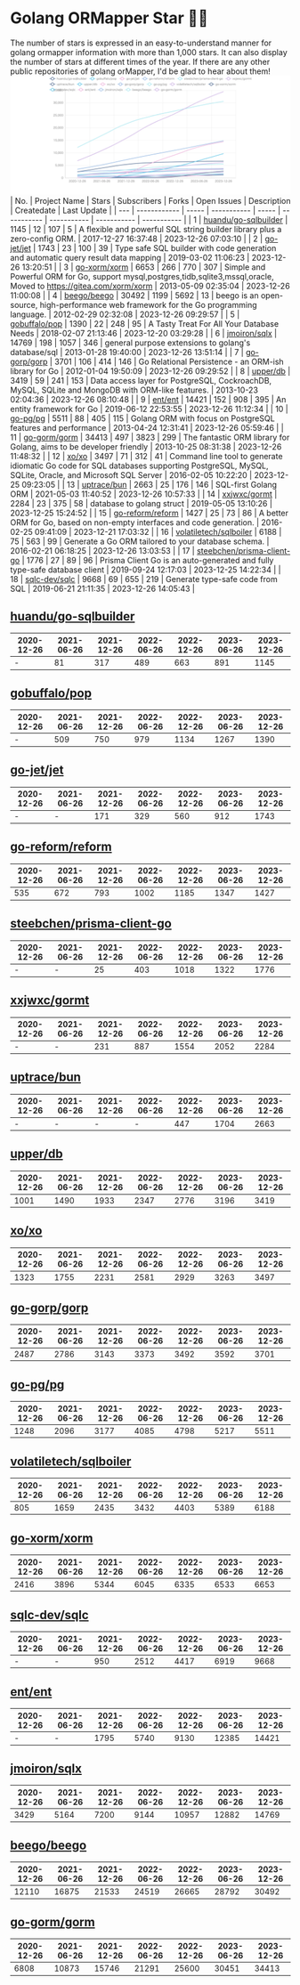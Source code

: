 # Golang ORMapper Star 🎉🎉
The number of stars is expressed in an easy-to-understand manner for golang ormapper information with more than 1,000 stars. It can also display the number of stars at different times of the year.
If there are any other public repositories of golang orMapper, I'd be glad to hear about them!
[![Start数チャート](output/orm_chart.jpeg)](https://ryotaroseto.github.io/star-golang-orms/output/orm_chart.html)
| No. | Project Name | Stars | Subscribers | Forks | Open Issues | Description | Createdate | Last Update |
| --- | ------------ | ----- | ----------- | ----- | ----------- | ----------- | ----------- | ----------- |
| 1 | [huandu/go-sqlbuilder](https://github.com/huandu/go-sqlbuilder) | 1145 | 12 | 107 | 5 | A flexible and powerful SQL string builder library plus a zero-config ORM. | 2017-12-27 16:37:48 | 2023-12-26 07:03:10 |
| 2 | [go-jet/jet](https://github.com/go-jet/jet) | 1743 | 23 | 100 | 39 | Type safe SQL builder with code generation and automatic query result data mapping | 2019-03-02 11:06:23 | 2023-12-26 13:20:51 |
| 3 | [go-xorm/xorm](https://github.com/go-xorm/xorm) | 6653 | 266 | 770 | 307 | Simple and Powerful ORM for Go, support mysql,postgres,tidb,sqlite3,mssql,oracle, Moved to https://gitea.com/xorm/xorm | 2013-05-09 02:35:04 | 2023-12-26 11:00:08 |
| 4 | [beego/beego](https://github.com/beego/beego) | 30492 | 1199 | 5692 | 13 | beego is an open-source, high-performance web framework for the Go programming language. | 2012-02-29 02:32:08 | 2023-12-26 09:29:57 |
| 5 | [gobuffalo/pop](https://github.com/gobuffalo/pop) | 1390 | 22 | 248 | 95 | A Tasty Treat For All Your Database Needs | 2018-02-07 21:13:46 | 2023-12-20 03:29:28 |
| 6 | [jmoiron/sqlx](https://github.com/jmoiron/sqlx) | 14769 | 198 | 1057 | 346 | general purpose extensions to golang's database/sql | 2013-01-28 19:40:00 | 2023-12-26 13:51:14 |
| 7 | [go-gorp/gorp](https://github.com/go-gorp/gorp) | 3701 | 106 | 414 | 146 | Go Relational Persistence - an ORM-ish library for Go | 2012-01-04 19:50:09 | 2023-12-26 09:29:52 |
| 8 | [upper/db](https://github.com/upper/db) | 3419 | 59 | 241 | 153 | Data access layer for PostgreSQL, CockroachDB, MySQL, SQLite and MongoDB with ORM-like features. | 2013-10-23 02:04:36 | 2023-12-26 08:10:48 |
| 9 | [ent/ent](https://github.com/ent/ent) | 14421 | 152 | 908 | 395 | An entity framework for Go | 2019-06-12 22:53:55 | 2023-12-26 11:12:34 |
| 10 | [go-pg/pg](https://github.com/go-pg/pg) | 5511 | 88 | 405 | 115 | Golang ORM with focus on PostgreSQL features and performance | 2013-04-24 12:31:41 | 2023-12-26 05:59:46 |
| 11 | [go-gorm/gorm](https://github.com/go-gorm/gorm) | 34413 | 497 | 3823 | 299 | The fantastic ORM library for Golang, aims to be developer friendly | 2013-10-25 08:31:38 | 2023-12-26 11:48:32 |
| 12 | [xo/xo](https://github.com/xo/xo) | 3497 | 71 | 312 | 41 | Command line tool to generate idiomatic Go code for SQL databases supporting PostgreSQL, MySQL, SQLite, Oracle, and Microsoft SQL Server | 2016-02-05 10:22:20 | 2023-12-25 09:23:05 |
| 13 | [uptrace/bun](https://github.com/uptrace/bun) | 2663 | 25 | 176 | 146 | SQL-first Golang ORM | 2021-05-03 11:40:52 | 2023-12-26 10:57:33 |
| 14 | [xxjwxc/gormt](https://github.com/xxjwxc/gormt) | 2284 | 23 | 375 | 58 | database to golang struct | 2019-05-05 13:10:26 | 2023-12-25 15:24:52 |
| 15 | [go-reform/reform](https://github.com/go-reform/reform) | 1427 | 25 | 73 | 86 | A better ORM for Go, based on non-empty interfaces and code generation. | 2016-02-25 09:41:09 | 2023-12-21 17:03:32 |
| 16 | [volatiletech/sqlboiler](https://github.com/volatiletech/sqlboiler) | 6188 | 75 | 563 | 99 | Generate a Go ORM tailored to your database schema. | 2016-02-21 06:18:25 | 2023-12-26 13:03:53 |
| 17 | [steebchen/prisma-client-go](https://github.com/steebchen/prisma-client-go) | 1776 | 27 | 89 | 96 | Prisma Client Go is an auto-generated and fully type-safe database client | 2019-09-24 12:17:03 | 2023-12-25 14:22:34 |
| 18 | [sqlc-dev/sqlc](https://github.com/sqlc-dev/sqlc) | 9668 | 69 | 655 | 219 | Generate type-safe code from SQL | 2019-06-21 21:11:35 | 2023-12-26 14:05:43 |
## [huandu/go-sqlbuilder](https://github.com/huandu/go-sqlbuilder)
| 2020-12-26 | 2021-06-26 | 2021-12-26 | 2022-06-26 | 2022-12-26 | 2023-06-26 | 2023-12-26 |
| --- | --- | --- | --- | --- | --- | --- |
| - | 81 | 317 | 489 | 663 | 891 | 1145 |
## [gobuffalo/pop](https://github.com/gobuffalo/pop)
| 2020-12-26 | 2021-06-26 | 2021-12-26 | 2022-06-26 | 2022-12-26 | 2023-06-26 | 2023-12-26 |
| --- | --- | --- | --- | --- | --- | --- |
| - | 509 | 750 | 979 | 1134 | 1267 | 1390 |
## [go-jet/jet](https://github.com/go-jet/jet)
| 2020-12-26 | 2021-06-26 | 2021-12-26 | 2022-06-26 | 2022-12-26 | 2023-06-26 | 2023-12-26 |
| --- | --- | --- | --- | --- | --- | --- |
| - | - | 171 | 329 | 560 | 912 | 1743 |
## [go-reform/reform](https://github.com/go-reform/reform)
| 2020-12-26 | 2021-06-26 | 2021-12-26 | 2022-06-26 | 2022-12-26 | 2023-06-26 | 2023-12-26 |
| --- | --- | --- | --- | --- | --- | --- |
| 535 | 672 | 793 | 1002 | 1185 | 1347 | 1427 |
## [steebchen/prisma-client-go](https://github.com/steebchen/prisma-client-go)
| 2020-12-26 | 2021-06-26 | 2021-12-26 | 2022-06-26 | 2022-12-26 | 2023-06-26 | 2023-12-26 |
| --- | --- | --- | --- | --- | --- | --- |
| - | - | 25 | 403 | 1018 | 1322 | 1776 |
## [xxjwxc/gormt](https://github.com/xxjwxc/gormt)
| 2020-12-26 | 2021-06-26 | 2021-12-26 | 2022-06-26 | 2022-12-26 | 2023-06-26 | 2023-12-26 |
| --- | --- | --- | --- | --- | --- | --- |
| - | - | 231 | 887 | 1554 | 2052 | 2284 |
## [uptrace/bun](https://github.com/uptrace/bun)
| 2020-12-26 | 2021-06-26 | 2021-12-26 | 2022-06-26 | 2022-12-26 | 2023-06-26 | 2023-12-26 |
| --- | --- | --- | --- | --- | --- | --- |
| - | - | - | - | 447 | 1704 | 2663 |
## [upper/db](https://github.com/upper/db)
| 2020-12-26 | 2021-06-26 | 2021-12-26 | 2022-06-26 | 2022-12-26 | 2023-06-26 | 2023-12-26 |
| --- | --- | --- | --- | --- | --- | --- |
| 1001 | 1490 | 1933 | 2347 | 2776 | 3196 | 3419 |
## [xo/xo](https://github.com/xo/xo)
| 2020-12-26 | 2021-06-26 | 2021-12-26 | 2022-06-26 | 2022-12-26 | 2023-06-26 | 2023-12-26 |
| --- | --- | --- | --- | --- | --- | --- |
| 1323 | 1755 | 2231 | 2581 | 2929 | 3263 | 3497 |
## [go-gorp/gorp](https://github.com/go-gorp/gorp)
| 2020-12-26 | 2021-06-26 | 2021-12-26 | 2022-06-26 | 2022-12-26 | 2023-06-26 | 2023-12-26 |
| --- | --- | --- | --- | --- | --- | --- |
| 2487 | 2786 | 3143 | 3373 | 3492 | 3592 | 3701 |
## [go-pg/pg](https://github.com/go-pg/pg)
| 2020-12-26 | 2021-06-26 | 2021-12-26 | 2022-06-26 | 2022-12-26 | 2023-06-26 | 2023-12-26 |
| --- | --- | --- | --- | --- | --- | --- |
| 1248 | 2096 | 3177 | 4085 | 4798 | 5217 | 5511 |
## [volatiletech/sqlboiler](https://github.com/volatiletech/sqlboiler)
| 2020-12-26 | 2021-06-26 | 2021-12-26 | 2022-06-26 | 2022-12-26 | 2023-06-26 | 2023-12-26 |
| --- | --- | --- | --- | --- | --- | --- |
| 805 | 1659 | 2435 | 3432 | 4403 | 5389 | 6188 |
## [go-xorm/xorm](https://github.com/go-xorm/xorm)
| 2020-12-26 | 2021-06-26 | 2021-12-26 | 2022-06-26 | 2022-12-26 | 2023-06-26 | 2023-12-26 |
| --- | --- | --- | --- | --- | --- | --- |
| 2416 | 3896 | 5344 | 6045 | 6335 | 6533 | 6653 |
## [sqlc-dev/sqlc](https://github.com/sqlc-dev/sqlc)
| 2020-12-26 | 2021-06-26 | 2021-12-26 | 2022-06-26 | 2022-12-26 | 2023-06-26 | 2023-12-26 |
| --- | --- | --- | --- | --- | --- | --- |
| - | - | 950 | 2512 | 4417 | 6919 | 9668 |
## [ent/ent](https://github.com/ent/ent)
| 2020-12-26 | 2021-06-26 | 2021-12-26 | 2022-06-26 | 2022-12-26 | 2023-06-26 | 2023-12-26 |
| --- | --- | --- | --- | --- | --- | --- |
| - | - | 1795 | 5740 | 9130 | 12385 | 14421 |
## [jmoiron/sqlx](https://github.com/jmoiron/sqlx)
| 2020-12-26 | 2021-06-26 | 2021-12-26 | 2022-06-26 | 2022-12-26 | 2023-06-26 | 2023-12-26 |
| --- | --- | --- | --- | --- | --- | --- |
| 3429 | 5164 | 7200 | 9144 | 10957 | 12882 | 14769 |
## [beego/beego](https://github.com/beego/beego)
| 2020-12-26 | 2021-06-26 | 2021-12-26 | 2022-06-26 | 2022-12-26 | 2023-06-26 | 2023-12-26 |
| --- | --- | --- | --- | --- | --- | --- |
| 12110 | 16875 | 21533 | 24519 | 26665 | 28792 | 30492 |
## [go-gorm/gorm](https://github.com/go-gorm/gorm)
| 2020-12-26 | 2021-06-26 | 2021-12-26 | 2022-06-26 | 2022-12-26 | 2023-06-26 | 2023-12-26 |
| --- | --- | --- | --- | --- | --- | --- |
| 6808 | 10873 | 15746 | 21291 | 25600 | 30451 | 34413 |
